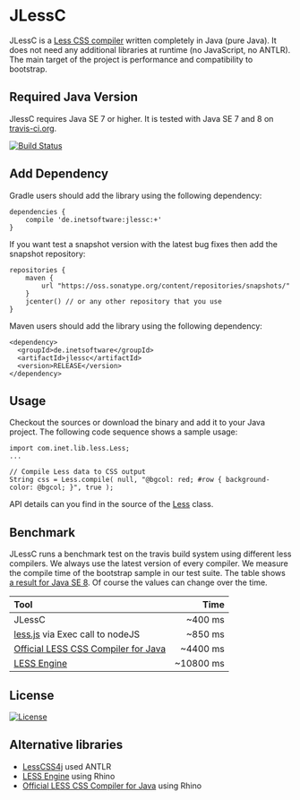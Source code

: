 JLessC
======

JLessC is a [Less CSS compiler](http://lesscss.org) written completely in Java (pure Java). It does not need any additional libraries at runtime (no JavaScript, no ANTLR). The main target of the project is performance and compatibility to bootstrap.

Required Java Version
----
JlessC requires Java SE 7 or higher. It is tested with Java SE 7 and 8 on [travis-ci.org](https://travis-ci.org/i-net-software/jlessc).

[![Build Status](https://travis-ci.org/i-net-software/jlessc.svg)](https://travis-ci.org/i-net-software/jlessc)

Add Dependency
----
Gradle users should add the library using the following dependency:

    dependencies {
        compile 'de.inetsoftware:jlessc:+'
    }

If you want test a snapshot version with the latest bug fixes then add the snapshot repository:

    repositories {
        maven {
            url "https://oss.sonatype.org/content/repositories/snapshots/"
        }
        jcenter() // or any other repository that you use
    }

Maven users should add the library using the following dependency:

    <dependency>
      <groupId>de.inetsoftware</groupId>
      <artifactId>jlessc</artifactId>
      <version>RELEASE</version>
    </dependency>

Usage
----
Checkout the sources or download the binary and add it to your Java project. The following code sequence shows a sample usage:

    import com.inet.lib.less.Less;
    ...
    
    // Compile Less data to CSS output
    String css = Less.compile( null, "@bgcol: red; #row { background-color: @bgcol; }", true );

API details can you find in the source of the [Less](https://github.com/i-net-software/jlessc/blob/master/src/com/inet/lib/less/Less.java) class. 

Benchmark
----
JLessC runs a benchmark test on the travis build system using different less compilers. We always use the latest version of every compiler. We measure the compile time of the bootstrap sample in our test suite. The table shows [a result for Java SE 8](https://travis-ci.org/i-net-software/jlessc/jobs/57452290). Of course the values can change over the time.

| Tool                                                |      Time |
| :-------------------------------------------------- | ---------:|
| JLessC                                              |   ~400 ms |
| [less.js][lessJS] via Exec call to nodeJS           |   ~850 ms |
| [Official LESS CSS Compiler for Java][lessOfficial] |  ~4400 ms |
| [LESS Engine][lessEngine]                           | ~10800 ms |

License
----
[![License](https://img.shields.io/github/license/i-net-software/jlessc.svg)](https://github.com/i-net-software/jlessc/blob/master/license.txt)


Alternative libraries
----
+ [LessCSS4j](https://github.com/localmatters/lesscss4j) used ANTLR
+ [LESS Engine][lessEngine] using Rhino
+ [Official LESS CSS Compiler for Java][lessOfficial] using Rhino

[lessJS]: https://www.npmjs.com/package/less
[lessEngine]: https://github.com/asual/lesscss-engine "LESS Engine"
[lessOfficial]: https://github.com/marceloverdijk/lesscss-java "Official LESS CSS Compiler for Java"
